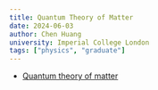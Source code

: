 ```yaml
---
title: Quantum Theory of Matter
date: 2024-06-03
author: Chen Huang
university: Imperial College London
tags: ["physics", "graduate"]
---
```


- [Quantum theory of matter](quantum-theory-of-matter/pdf/quantum-theory-of-matter.pdf)
